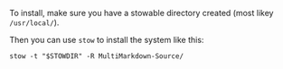 To install, make sure you have a stowable directory created (most likey `/usr/local/`).

Then you can use `stow` to install the system like this:

    stow -t "$STOWDIR" -R MultiMarkdown-Source/


